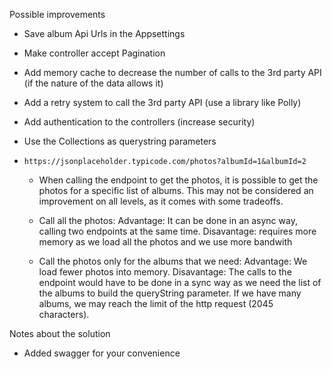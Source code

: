 Possible improvements

- Save album Api Urls in the Appsettings

- Make controller accept Pagination

- Add memory cache to decrease the number of calls to the 3rd party API (if the nature of the data allows it)

- Add a retry system to call the 3rd party API (use a library like Polly)

- Add authentication to the controllers (increase security)

- Use the Collections as querystring parameters
- ```https://jsonplaceholder.typicode.com/photos?albumId=1&albumId=2```

  * When calling the endpoint to get the photos, it is possible to get the photos for a specific list of albums. This may not be considered an improvement on all levels, as it comes with some tradeoffs.

  * Call all the photos: Advantage: It can be done in an async way, calling two endpoints at the same time. Disavantage:  requires more memory as we load all the photos and we use more bandwith

  * Call the photos only for the albums that we need: Advantage: We load fewer photos into memory. Disavantage: The calls to the endpoint would have to be done in a sync way as we need the list of the albums to build the queryString parameter. If we have many albums, we may reach the limit of the http request (2045 characters).

Notes about the solution

- Added swagger for your convenience
